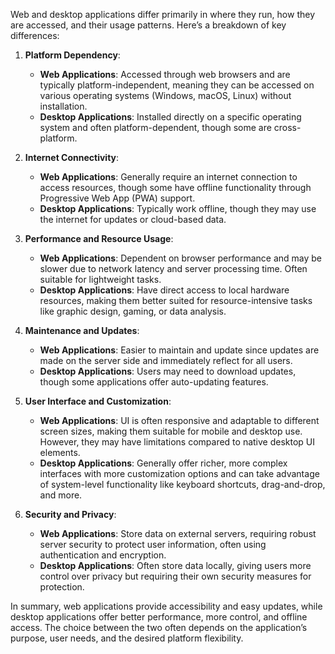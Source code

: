 Web and desktop applications differ primarily in where they run, how they are accessed, and their usage patterns. Here’s a breakdown of key differences:

1. **Platform Dependency**:

   - **Web Applications**: Accessed through web browsers and are typically platform-independent, meaning they can be accessed on various operating systems (Windows, macOS, Linux) without installation.
   - **Desktop Applications**: Installed directly on a specific operating system and often platform-dependent, though some are cross-platform.

2. **Internet Connectivity**:

   - **Web Applications**: Generally require an internet connection to access resources, though some have offline functionality through Progressive Web App (PWA) support.
   - **Desktop Applications**: Typically work offline, though they may use the internet for updates or cloud-based data.

3. **Performance and Resource Usage**:

   - **Web Applications**: Dependent on browser performance and may be slower due to network latency and server processing time. Often suitable for lightweight tasks.
   - **Desktop Applications**: Have direct access to local hardware resources, making them better suited for resource-intensive tasks like graphic design, gaming, or data analysis.

4. **Maintenance and Updates**:

   - **Web Applications**: Easier to maintain and update since updates are made on the server side and immediately reflect for all users.
   - **Desktop Applications**: Users may need to download updates, though some applications offer auto-updating features.

5. **User Interface and Customization**:

   - **Web Applications**: UI is often responsive and adaptable to different screen sizes, making them suitable for mobile and desktop use. However, they may have limitations compared to native desktop UI elements.
   - **Desktop Applications**: Generally offer richer, more complex interfaces with more customization options and can take advantage of system-level functionality like keyboard shortcuts, drag-and-drop, and more.

6. **Security and Privacy**:
   - **Web Applications**: Store data on external servers, requiring robust server security to protect user information, often using authentication and encryption.
   - **Desktop Applications**: Often store data locally, giving users more control over privacy but requiring their own security measures for protection.

In summary, web applications provide accessibility and easy updates, while desktop applications offer better performance, more control, and offline access. The choice between the two often depends on the application’s purpose, user needs, and the desired platform flexibility.
